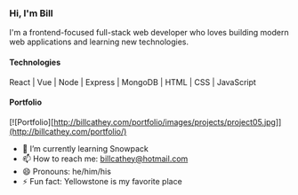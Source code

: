 ### Hi, I'm Bill

I'm a frontend-focused full-stack web developer who loves building modern web applications and learning new technologies.

#### Technologies

React | Vue | Node | Express | MongoDB | HTML | CSS | JavaScript

#### Portfolio

[![Portfolio][http://billcathey.com/portfolio/images/projects/project05.jpg]](http://billcathey.com/portfolio/)

- 🌱 I’m currently learning Snowpack
- 📫 How to reach me: [billcathey@hotmail.com](billcathey@hotmail.com)
- 😄 Pronouns: he/him/his
- ⚡ Fun fact: Yellowstone is my favorite place
